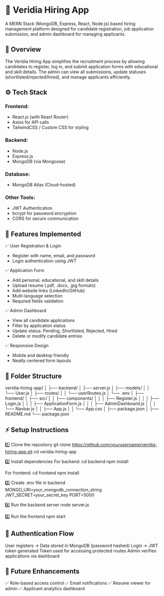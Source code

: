 # 🌟 Veridia Hiring App

A MERN Stack (MongoDB, Express, React, Node.js) based hiring management platform designed for candidate registration, job application submission, and admin dashboard for managing applicants.

## 🧠 Overview
The Veridia Hiring App simplifies the recruitment process by allowing candidates to register, log in, and submit application forms with educational and skill details. The admin can view all submissions, update statuses (shortlisted/rejected/hired), and manage applicants efficiently.

## ⚙️ Tech Stack
### Frontend:
- React.js (with React Router)
- Axios for API calls
- TailwindCSS / Custom CSS for styling

### Backend:
- Node.js
- Express.js
- MongoDB (via Mongoose)

### Database:
- MongoDB Atlas (Cloud-hosted)

### Other Tools:
- JWT Authentication
- bcrypt for password encryption
- CORS for secure communication

## 🚀 Features Implemented
✅ User Registration & Login
- Register with name, email, and password
- Login authentication using JWT

✅ Application Form
- Add personal, educational, and skill details
- Upload resume (.pdf, .docx, .jpg formats)
- Add website links (LinkedIn/GitHub)
- Multi-language selection
- Required fields validation

✅ Admin Dashboard
- View all candidate applications
- Filter by application status
- Update status: Pending, Shortlisted, Rejected, Hired
- Delete or modify candidate entries

✅ Responsive Design
- Mobile and desktop friendly
- Neatly centered form layouts

## 🧩 Folder Structure
veridia-hiring-app/
│
├── backend/
│   ├── server.js
│   ├── models/
│   │   └── User.js
│   ├── routes/
│   │   └── userRoutes.js
│   └── .env
│
├── frontend/
│   ├── src/
│   │   ├── components/
│   │   │   ├── Register.js
│   │   │   ├── Login.js
│   │   │   ├── ApplicationForm.js
│   │   │   ├── AdminDashboard.js
│   │   │   └── Navbar.js
│   │   ├── App.js
│   │   └── App.css
│   ├── package.json
│
├── README.md
└── package.json

## ⚡ Setup Instructions
1️⃣ Clone the repository
git clone https://github.com/yourusername/veridia-hiring-app.git
cd veridia-hiring-app

2️⃣ Install dependencies
For backend:
cd backend
npm install

For frontend:
cd frontend
npm install

3️⃣ Create .env file in backend
MONGO_URI=your_mongodb_connection_string
JWT_SECRET=your_secret_key
PORT=5000

4️⃣ Run the backend server
node server.js

5️⃣ Run the frontend
npm start

## 🔐 Authentication Flow
User registers → Data stored in MongoDB (password hashed)
Login → JWT token generated
Token used for accessing protected routes
Admin verifies applications via dashboard

## 🧱 Future Enhancements
✅ Role-based access control
✅ Email notifications
✅ Resume viewer for admin
✅ Applicant analytics dashboard
